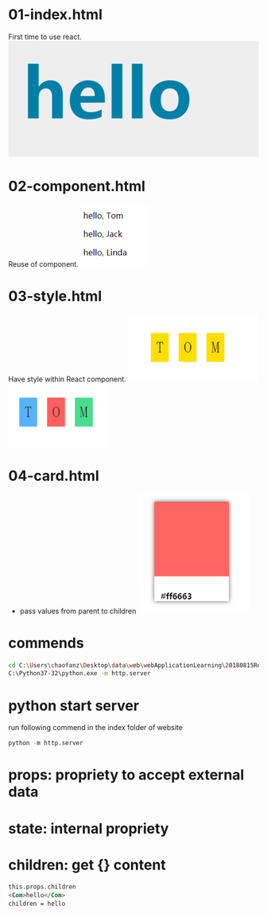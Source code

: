 # 01-index.html
First time to use react.
![](assets/markdown-img-paste-20180815201902889.png)

# 02-component.html
Reuse of component.
![](assets/markdown-img-paste-20180815202002690.png)

# 03-style.html
Have style within React component.
![](assets/markdown-img-paste-20180815202359554.png)
![](assets/markdown-img-paste-20180815202721257.png)

# 04-card.html
- pass values from parent to children
![](assets/markdown-img-paste-20180815205153951.png)

# commends
```sh
cd C:\Users\chaofanz\Desktop\data\web\webApplicationLearning\20180815ReactComponent
C:\Python37-32\python.exe -m http.server
```


# python start server
run following commend in the index folder of website
```py
python -m http.server
```


# props: propriety to accept external data
# state: internal propriety

# children: get {} content
```html
this.props.children
<Com>hello</Com>
children = hello
```
